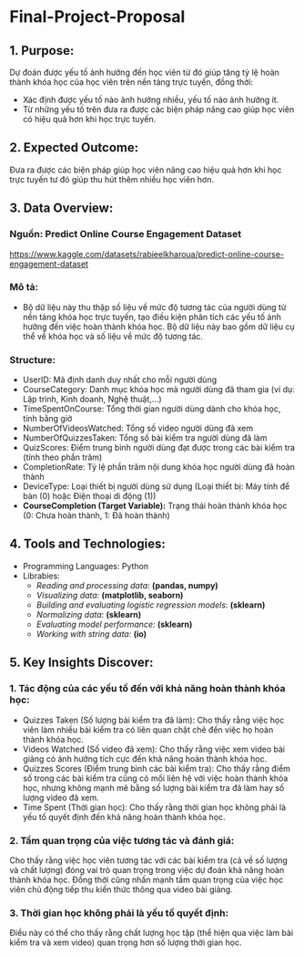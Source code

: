 # Final-Project-Proposal
## 1. Purpose:
Dự đoán được yếu tố ảnh hưởng đến học viên từ đó giúp tăng tỷ lệ hoàn thành khóa học của học viên trên nền tảng trực tuyến, đồng thời:
- Xác định được yếu tố nào ảnh hưởng nhiều, yếu tố nào ảnh hưởng ít.
- Từ những yếu tố trên đưa ra được các biện pháp nâng cao giúp học viên có hiệu quả hơn khi học trực tuyến.
## 2. Expected Outcome:
Đưa ra được các biện pháp giúp học viên nâng cao hiệu quả hơn khi học trực tuyến tư đó giúp thu hút thêm nhiều học viên hơn.
## 3. Data Overview:
### Nguồn: Predict Online Course Engagement Dataset
https://www.kaggle.com/datasets/rabieelkharoua/predict-online-course-engagement-dataset
### Mô tả:
- Bộ dữ liệu này thu thập số liệu về mức độ tương tác của người dùng từ nền tảng khóa học trực tuyến, tạo điều kiện phân tích các yếu tố ảnh hưởng đến việc hoàn thành khóa học. Bộ dữ liệu này bao gồm dữ liệu cụ thể về khóa học và số liệu về mức độ tương tác.
### Structure:
- UserID: Mã định danh duy nhất cho mỗi người dùng
- CourseCategory: Danh mục khóa học mà người dùng đã tham gia (ví dụ: Lập trình, Kinh doanh, Nghệ thuật,...)
- TimeSpentOnCourse: Tổng thời gian người dùng dành cho khóa học, tính bằng giờ
- NumberOfVideosWatched: Tổng số video người dùng đã xem
- NumberOfQuizzesTaken: Tổng số bài kiểm tra người dùng đã làm
- QuizScores: Điểm trung bình người dùng đạt được trong các bài kiểm tra (tính theo phần trăm)
- CompletionRate: Tỷ lệ phần trăm nội dung khóa học người dùng đã hoàn thành
- DeviceType: Loại thiết bị người dùng sử dụng (Loại thiết bị: Máy tính để bàn (0) hoặc Điện thoại di động (1))
- **CourseCompletion (Target Variable):** Trạng thái hoàn thành khóa học (0: Chưa hoàn thành, 1: Đã hoàn thành)
## 4. Tools and Technologies:
- Programming Languages: Python
- Librabies:
  - _Reading and processing data:_ **(pandas, numpy)**
  - _Visualizing data:_ **(matplotlib, seaborn)**
  - _Building and evaluating logistic regression models_: **(sklearn)**
  - _Normalizing data_: **(sklearn)**
  - _Evaluating model performance:_ **(sklearn)**
  - _Working with string data:_ **(io)**
## 5. Key Insights Discover:
### 1. Tác động của các yếu tố đến với khả năng hoàn thành khóa học:
- Quizzes Taken (Số lượng bài kiểm tra đã làm): Cho thấy rằng việc học viên làm nhiều bài kiểm tra có liên quan chặt chẽ đến việc họ hoàn thành khóa học.
- Videos Watched (Số video đã xem): Cho thấy rằng việc xem video bài giảng có ảnh hưởng tích cực đến khả năng hoàn thành khóa học.
- Quizzes Scores (Điểm trung bình các bài kiểm tra): Cho thấy rằng điểm số trong các bài kiểm tra cũng có mối liên hệ với việc hoàn thành khóa học, nhưng không mạnh mẽ bằng số lượng bài kiểm tra đã làm hay số lượng video đã xem.
- Time Spent (Thời gian học): Cho thấy rằng thời gian học không phải là yếu tố quyết định đến khả năng hoàn thành khóa học.
### 2.  Tầm quan trọng của việc tương tác và đánh giá:
Cho thấy rằng việc học viên tương tác với các bài kiểm tra (cả về số lượng và chất lượng) đóng vai trò quan trọng trong việc dự đoán khả năng hoàn thành khóa học. Đồng thời cũng nhấn mạnh tầm quan trọng của việc học viên chủ động tiếp thu kiến thức thông qua video bài giảng.
### 3.  Thời gian học không phải là yếu tố quyết định:
Điều này có thể cho thấy rằng chất lượng học tập (thể hiện qua việc làm bài kiểm tra và xem video) quan trọng hơn số lượng thời gian học.
